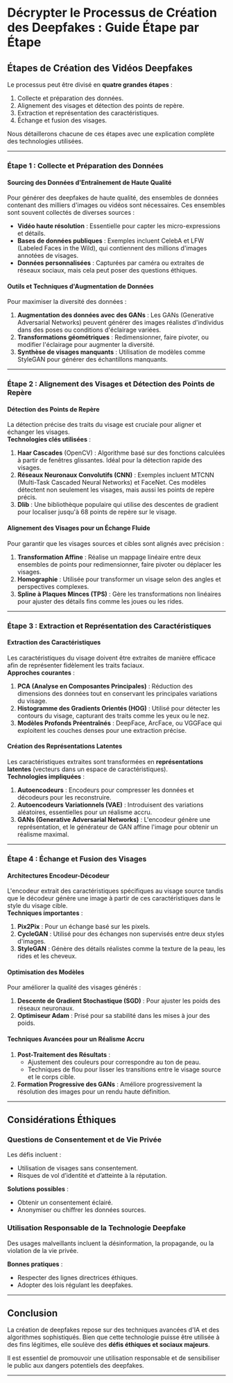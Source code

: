 # Décrypter le Processus de Création des Deepfakes : Guide Étape par Étape




## Étapes de Création des Vidéos Deepfakes

Le processus peut être divisé en **quatre grandes étapes** :  
1. Collecte et préparation des données.  
2. Alignement des visages et détection des points de repère.  
3. Extraction et représentation des caractéristiques.  
4. Échange et fusion des visages.  

Nous détaillerons chacune de ces étapes avec une explication complète des technologies utilisées.

---

### Étape 1 : Collecte et Préparation des Données

#### Sourcing des Données d'Entraînement de Haute Qualité
Pour générer des deepfakes de haute qualité, des ensembles de données contenant des milliers d'images ou vidéos sont nécessaires. Ces ensembles sont souvent collectés de diverses sources :  
- **Vidéo haute résolution** : Essentielle pour capter les micro-expressions et détails.  
- **Bases de données publiques** : Exemples incluent CelebA et LFW (Labeled Faces in the Wild), qui contiennent des millions d'images annotées de visages.  
- **Données personnalisées** : Capturées par caméra ou extraites de réseaux sociaux, mais cela peut poser des questions éthiques.

#### Outils et Techniques d'Augmentation de Données
Pour maximiser la diversité des données :  
1. **Augmentation des données avec des GANs** : Les GANs (Generative Adversarial Networks) peuvent générer des images réalistes d'individus dans des poses ou conditions d'éclairage variées.  
2. **Transformations géométriques** : Redimensionner, faire pivoter, ou modifier l'éclairage pour augmenter la diversité.  
3. **Synthèse de visages manquants** : Utilisation de modèles comme StyleGAN pour générer des échantillons manquants.  

---

### Étape 2 : Alignement des Visages et Détection des Points de Repère

#### Détection des Points de Repère
La détection précise des traits du visage est cruciale pour aligner et échanger les visages.  
**Technologies clés utilisées** :  
1. **Haar Cascades** (OpenCV) : Algorithme basé sur des fonctions calculées à partir de fenêtres glissantes. Idéal pour la détection rapide des visages.  
2. **Réseaux Neuronaux Convolutifs (CNN)** : Exemples incluent MTCNN (Multi-Task Cascaded Neural Networks) et FaceNet. Ces modèles détectent non seulement les visages, mais aussi les points de repère précis.  
3. **Dlib** : Une bibliothèque populaire qui utilise des descentes de gradient pour localiser jusqu'à 68 points de repère sur le visage.

#### Alignement des Visages pour un Échange Fluide
Pour garantir que les visages sources et cibles sont alignés avec précision :  
1. **Transformation Affine** : Réalise un mappage linéaire entre deux ensembles de points pour redimensionner, faire pivoter ou déplacer les visages.  
2. **Homographie** : Utilisée pour transformer un visage selon des angles et perspectives complexes.  
3. **Spline à Plaques Minces (TPS)** : Gère les transformations non linéaires pour ajuster des détails fins comme les joues ou les rides.  

---

### Étape 3 : Extraction et Représentation des Caractéristiques

#### Extraction des Caractéristiques
Les caractéristiques du visage doivent être extraites de manière efficace afin de représenter fidèlement les traits faciaux.  
**Approches courantes** :  
1. **PCA (Analyse en Composantes Principales)** : Réduction des dimensions des données tout en conservant les principales variations du visage.  
2. **Histogramme des Gradients Orientés (HOG)** : Utilisé pour détecter les contours du visage, capturant des traits comme les yeux ou le nez.  
3. **Modèles Profonds Préentraînés** : DeepFace, ArcFace, ou VGGFace qui exploitent les couches denses pour une extraction précise.  

#### Création des Représentations Latentes
Les caractéristiques extraites sont transformées en **représentations latentes** (vecteurs dans un espace de caractéristiques).  
**Technologies impliquées** :  
1. **Autoencodeurs** : Encodeurs pour compresser les données et décodeurs pour les reconstruire.  
2. **Autoencodeurs Variationnels (VAE)** : Introduisent des variations aléatoires, essentielles pour un réalisme accru.  
3. **GANs (Generative Adversarial Networks)** : L'encodeur génère une représentation, et le générateur de GAN affine l'image pour obtenir un réalisme maximal.  

---

### Étape 4 : Échange et Fusion des Visages

#### Architectures Encodeur-Décodeur
L'encodeur extrait des caractéristiques spécifiques au visage source tandis que le décodeur génère une image à partir de ces caractéristiques dans le style du visage cible.  
**Techniques importantes** :  
1. **Pix2Pix** : Pour un échange basé sur les pixels.  
2. **CycleGAN** : Utilisé pour des échanges non supervisés entre deux styles d'images.  
3. **StyleGAN** : Génère des détails réalistes comme la texture de la peau, les rides et les cheveux.

#### Optimisation des Modèles
Pour améliorer la qualité des visages générés :  
1. **Descente de Gradient Stochastique (SGD)** : Pour ajuster les poids des réseaux neuronaux.  
2. **Optimiseur Adam** : Prisé pour sa stabilité dans les mises à jour des poids.  

#### Techniques Avancées pour un Réalisme Accru
1. **Post-Traitement des Résultats** :  
   - Ajustement des couleurs pour correspondre au ton de peau.  
   - Techniques de flou pour lisser les transitions entre le visage source et le corps cible.  
2. **Formation Progressive des GANs** : Améliore progressivement la résolution des images pour un rendu haute définition.  

---

## Considérations Éthiques

### Questions de Consentement et de Vie Privée
Les défis incluent :  
- Utilisation de visages sans consentement.  
- Risques de vol d’identité et d’atteinte à la réputation.  

**Solutions possibles** :  
- Obtenir un consentement éclairé.  
- Anonymiser ou chiffrer les données sources.  

### Utilisation Responsable de la Technologie Deepfake
Des usages malveillants incluent la désinformation, la propagande, ou la violation de la vie privée.  

**Bonnes pratiques** :  
- Respecter des lignes directrices éthiques.  
- Adopter des lois régulant les deepfakes.

---

## Conclusion

La création de deepfakes repose sur des techniques avancées d'IA et des algorithmes sophistiqués. Bien que cette technologie puisse être utilisée à des fins légitimes, elle soulève des **défis éthiques et sociaux majeurs**.  

Il est essentiel de promouvoir une utilisation responsable et de sensibiliser le public aux dangers potentiels des deepfakes.

---
